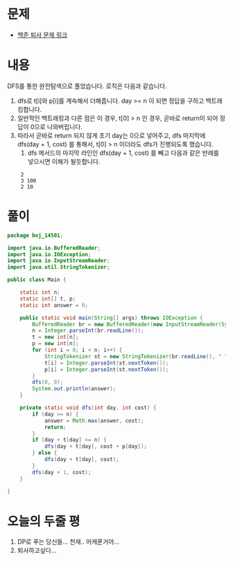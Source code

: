 # 문제
* [백준 퇴사 문제 링크](https://www.acmicpc.net/problem/14051)

# 내용 
DFS를 통한 완전탐색으로 풀었습니다. 로직은 다음과 같습니다.
1. dfs로 t[i]와 p[i]를 계속해서 더해줍니다. day >= n 이 되면 정답을 구하고 백트래킹합니다.
2. 일반적인 백트래킹과 다른 점은 이 경우, t[0] > n 인 경우, 곧바로  return이 되어 정답이 0으로 나와버립니다.
3. 따라서 곧바로 return 되지 않게 초기 day는 0으로 넣어주고, dfs 마지막에 dfs(day + 1, cost) 를 통해서, t[0] > n 이더라도 dfs가 진행되도록 했습니다.
    1. dfs 메서드의 마지막 라인인 dfs(day + 1, cost) 를 빼고 다음과 같은 반례를 넣으시면 이해가 될듯합니다.
   ```text
    2
    3 100
    2 10
    ```

# 풀이
```java
package boj_14501;

import java.io.BufferedReader;
import java.io.IOException;
import java.io.InputStreamReader;
import java.util.StringTokenizer;

public class Main {

    static int n;
    static int[] t, p;
    static int answer = 0;

    public static void main(String[] args) throws IOException {
        BufferedReader br = new BufferedReader(new InputStreamReader(System.in));
        n = Integer.parseInt(br.readLine());
        t = new int[n];
        p = new int[n];
        for (int i = 0; i < n; i++) {
            StringTokenizer st = new StringTokenizer(br.readLine(), " ");
            t[i] = Integer.parseInt(st.nextToken());
            p[i] = Integer.parseInt(st.nextToken());
        }
        dfs(0, 0);
        System.out.println(answer);
    }

    private static void dfs(int day, int cost) {
        if (day >= n) {
            answer = Math.max(answer, cost);
            return;
        }
        if (day + t[day] <= n) {
            dfs(day + t[day], cost + p[day]);
        } else {
            dfs(day + t[day], cost);
        }
        dfs(day + 1, cost);
    }

}

```
# 오늘의 두줄 평
1. DP로 푸는 당신들... 천재.. 어캐푼거야...
2. 퇴사하고싶다...
